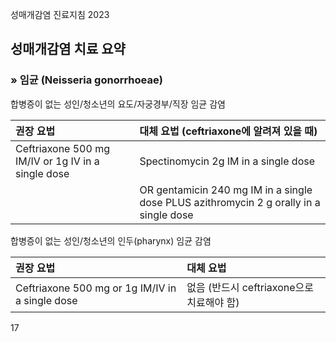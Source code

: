 성매개감염 진료지침 2023

## 성매개감염 치료 요약

### » 임균 (Neisseria gonorrhoeae)

합병증이 없는 성인/청소년의 요도/자궁경부/직장 임균 감염

| 권장 요법                                        | 대체 요법 (ceftriaxone에 알려져 있을 때)                                              |
| :----------------------------------------------- | :------------------------------------------------------------------------------------ |
| Ceftriaxone 500 mg IM/IV or 1g IV in a single dose | Spectinomycin 2g IM in a single dose                                                  |
|                                                  | OR gentamicin 240 mg IM in a single dose PLUS azithromycin 2 g orally in a single dose |

합병증이 없는 성인/청소년의 인두(pharynx) 임균 감염

| 권장 요법                                    | 대체 요법                                   |
| :------------------------------------------- | :------------------------------------------ |
| Ceftriaxone 500 mg or 1g IM/IV in a single dose | 없음 (반드시 ceftriaxone으로 치료해야 함) |

<PAGE>17